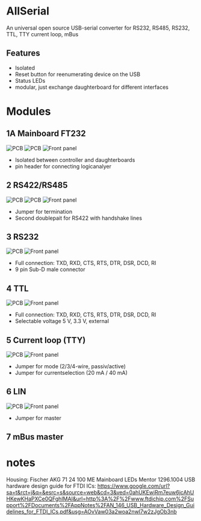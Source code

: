 # AllSerial
An universal open source USB-serial converter for RS232, RS485, RS232, TTL, TTY current loop, mBus

## Features
- Isolated
- Reset button for reenumerating device on the USB
- Status LEDs
- modular, just exchange daughterboard for different interfaces

# Modules
## 1A Mainboard FT232
![PCB](./1_MAIN/1_MAIN_SCHEM.png)
![PCB](./1_MAIN/1_MAIN_BOARD.png)
![Front panel](./1_MAIN/FRONT.svg)
* Isolated between controller and daughterboards
* pin header for connecting logicanalyer

## 2 RS422/RS485
![PCB](./2_RS485_RS422/2_RS485_RS422_SCHEM.png)
![PCB](./2_RS485_RS422/2_RS485_RS422_BOARD.png)
![Front panel](./2_RS485_RS422/FRONT.svg)
* Jumper for termination
* Second doublepait for RS422 with handshake lines

## 3 RS232
![PCB](./3_RS232/PCB.png)
![Front panel](./3_RS232/FRONT.svg)
* Full connection: TXD, RXD, CTS, RTS, DTR, DSR, DCD, RI
* 9 pin Sub-D male connector

## 4 TTL
![PCB](./4_TTL/PCB.png)
![Front panel](./4_TTL/FRONT.svg)
* Full connection: TXD, RXD, CTS, RTS, DTR, DSR, DCD, RI
* Selectable voltage 5 V, 3.3 V, external

## 5 Current loop (TTY)
![PCB](./5_TTY/PCB.png)
![Front panel](./5_TTY/FRONT.svg)
* Jumper for mode (2/3/4-wire, passiv/active)
* Jumper for currentselection (20 mA / 40 mA)

## 6 LIN
![PCB](./6_LIN/PCB.png)
![Front panel](./6_LIN/FRONT.svg)
* Jumper for master

## 7 mBus master

# notes
Housing: Fischer AKG 71 24 100 ME
Mainboard LEDs Mentor 1296.1004
USB hardware design guide for FTDI ICs: https://www.google.com/url?sa=t&rct=j&q=&esrc=s&source=web&cd=3&ved=0ahUKEwjRm7euw6jcAhUHKewKHaPXCe0QFghIMAI&url=http%3A%2F%2Fwww.ftdichip.com%2FSupport%2FDocuments%2FAppNotes%2FAN_146_USB_Hardware_Design_Guidelines_for_FTDI_ICs.pdf&usg=AOvVaw03a2woa2nwI7w2zJgOb3nb